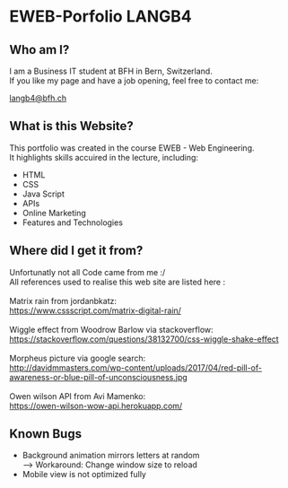 # EWEB-Porfolio LANGB4

## Who am I?

I am a Business IT student at BFH in Bern, Switzerland. <br>
If you like my page and have a job opening, feel free to contact me:

langb4@bfh.ch

## What is this Website?

This portfolio was created in the course EWEB - Web Engineering.<br>
It highlights skills accuired in the lecture, including:

- HTML
- CSS
- Java Script
- APIs
- Online Marketing
- Features and Technologies

## Where did I get it from?

Unfortunatly not all Code came from me :/ <br>
All references used to realise this web site are listed here :
<br>
<br>
Matrix rain from jordanbkatz: <br>
https://www.cssscript.com/matrix-digital-rain/
<br>
<br>
Wiggle effect from Woodrow Barlow via stackoverflow: <br>
https://stackoverflow.com/questions/38132700/css-wiggle-shake-effect
<br>
<br>
Morpheus picture via google search: <br>
http://davidmmasters.com/wp-content/uploads/2017/04/red-pill-of-awareness-or-blue-pill-of-unconsciousness.jpg
<br>
<br>
Owen wilson API from Avi Mamenko:<br>
https://owen-wilson-wow-api.herokuapp.com/

## Known Bugs

- Background animation mirrors letters at random <br>
  --> Workaround: Change window size to reload
- Mobile view is not optimized fully
